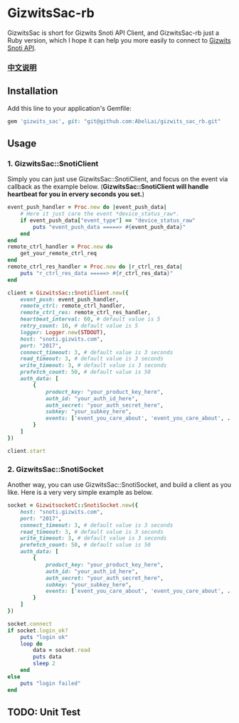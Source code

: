 # GizwitsSac-rb

GizwitsSac is short for Gizwits Snoti API Client, and GizwitsSac-rb just a Ruby version, which I hope it can help you more easily to connect to [Gizwits Snoti API](http://docs.gizwits.com/zh-cn/Cloud/NotificationAPI.html).

### [中文说明](https://github.com/AbelLai/gizwits_sac_rb/blob/master/README.zh_cn.md)

## Installation

Add this line to your application's Gemfile:

```ruby
gem 'gizwits_sac', git: "git@github.com:AbelLai/gizwits_sac_rb.git"
```

## Usage
### 1. GizwitsSac::SnotiClient
Simply you can just use GizwitsSac::SnotiClient, and focus on the event via callback as the example below. (**GizwitsSac::SnotiClient will handle heartbeat for you in ervery seconds you set.**)

```ruby
event_push_handler = Proc.new do |event_push_data|
	# Here it just care the event *device_status_raw*.
	if event_push_data["event_type"] == "device_status_raw"
		puts "event_push_data =====> #{event_push_data}"
	end
end
remote_ctrl_handler = Proc.new do
	get_your_remote_ctrl_req
end
remote_ctrl_res_handler = Proc.new do |r_ctrl_res_data|
	puts "r_ctrl_res_data =====> #{r_ctrl_res_data}"
end

client = GizwitsSac::SnotiClient.new({
	event_push: event_push_handler,
	remote_ctrl: remote_ctrl_handler,
	remote_ctrl_res: remote_ctrl_res_handler,
	heartbeat_interval: 60, # default value is 5
	retry_count: 10, # default value is 5
	logger: Logger.new(STDOUT),
	host: "snoti.gizwits.com",
	port: "2017",
	connect_timeout: 3, # default value is 3 seconds
	read_timeout: 3, # default value is 3 seconds
	write_timeout: 3, # default value is 3 seconds
	prefetch_count: 50, # default value is 50
	auth_data: [
		{
			product_key: "your_product_key_here",
			auth_id: "your_auth_id_here",
			auth_secret: "your_auth_secret_here",
			subkey: "your_subkey_here",
			events: ['event_you_care_about', 'event_you_care_about', ...]
		}
	]
})

client.start
```

### 2. GizwitsSac::SnotiSocket
Another way, you can use GizwitsSac::SnotiSocket, and build a client as you like. Here is a very very simple example as below.
```ruby
socket = GizwitsocketC::SnotiSocket.new({
	host: "snoti.gizwits.com",
	port: "2017",
	connect_timeout: 3, # default value is 3 seconds
	read_timeout: 3, # default value is 3 seconds
	write_timeout: 3, # default value is 3 seconds
	prefetch_count: 50, # default value is 50
	auth_data: [
		{
			product_key: "your_product_key_here",
			auth_id: "your_auth_id_here",
			auth_secret: "your_auth_secret_here",
			subkey: "your_subkey_here",
			events: ['event_you_care_about', 'event_you_care_about', ...]
		}
	]
})

socket.connect
if socket.login_ok?
	puts "login ok"	
	loop do
		data = socket.read
		puts data
		sleep 2
	end
else
	puts "login failed"
end
```
## TODO: Unit Test





